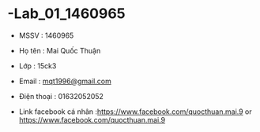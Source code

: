 # -Lab_01_1460965
* MSSV : 1460965
- Họ tên : Mai Quốc Thuận
+ Lớp : 15ck3
* Email : mqt1996@gmail.com
- Điện thoại : 01632052052
+ Link facebook cá nhân :https://www.facebook.com/quocthuan.mai.9 or <https://www.facebook.com/quocthuan.mai.9>




